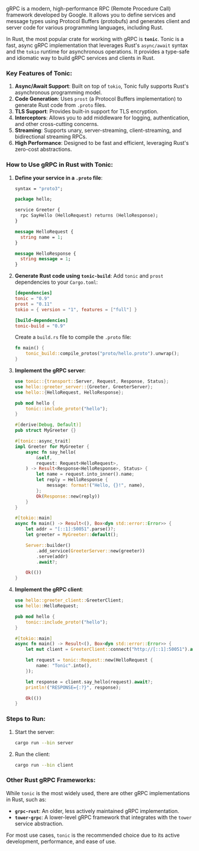 gRPC is a modern, high-performance RPC (Remote Procedure Call) framework developed by Google. It allows you to define services and message types using Protocol Buffers (protobufs) and generates client and server code for various programming languages, including Rust.

In Rust, the most popular crate for working with gRPC is **`tonic`**. Tonic is a fast, async gRPC implementation that leverages Rust's `async/await` syntax and the `tokio` runtime for asynchronous operations. It provides a type-safe and idiomatic way to build gRPC services and clients in Rust.

### Key Features of Tonic:
1. **Async/Await Support**: Built on top of `tokio`, Tonic fully supports Rust's asynchronous programming model.
2. **Code Generation**: Uses `prost` (a Protocol Buffers implementation) to generate Rust code from `.proto` files.
3. **TLS Support**: Provides built-in support for TLS encryption.
4. **Interceptors**: Allows you to add middleware for logging, authentication, and other cross-cutting concerns.
5. **Streaming**: Supports unary, server-streaming, client-streaming, and bidirectional streaming RPCs.
6. **High Performance**: Designed to be fast and efficient, leveraging Rust's zero-cost abstractions.

### How to Use gRPC in Rust with Tonic:
1. **Define your service in a `.proto` file**:
   ```proto
   syntax = "proto3";

   package hello;

   service Greeter {
     rpc SayHello (HelloRequest) returns (HelloResponse);
   }

   message HelloRequest {
     string name = 1;
   }

   message HelloResponse {
     string message = 1;
   }
   ```

2. **Generate Rust code using `tonic-build`**:
   Add `tonic` and `prost` dependencies to your `Cargo.toml`:
   ```toml
   [dependencies]
   tonic = "0.9"
   prost = "0.11"
   tokio = { version = "1", features = ["full"] }

   [build-dependencies]
   tonic-build = "0.9"
   ```

   Create a `build.rs` file to compile the `.proto` file:
   ```rust
   fn main() {
       tonic_build::compile_protos("proto/hello.proto").unwrap();
   }
   ```

3. **Implement the gRPC server**:
   ```rust
   use tonic::{transport::Server, Request, Response, Status};
   use hello::greeter_server::{Greeter, GreeterServer};
   use hello::{HelloRequest, HelloResponse};

   pub mod hello {
       tonic::include_proto!("hello");
   }

   #[derive(Debug, Default)]
   pub struct MyGreeter {}

   #[tonic::async_trait]
   impl Greeter for MyGreeter {
       async fn say_hello(
           &self,
           request: Request<HelloRequest>,
       ) -> Result<Response<HelloResponse>, Status> {
           let name = request.into_inner().name;
           let reply = HelloResponse {
               message: format!("Hello, {}!", name),
           };
           Ok(Response::new(reply))
       }
   }

   #[tokio::main]
   async fn main() -> Result<(), Box<dyn std::error::Error>> {
       let addr = "[::1]:50051".parse()?;
       let greeter = MyGreeter::default();

       Server::builder()
           .add_service(GreeterServer::new(greeter))
           .serve(addr)
           .await?;

       Ok(())
   }
   ```

4. **Implement the gRPC client**:
   ```rust
   use hello::greeter_client::GreeterClient;
   use hello::HelloRequest;

   pub mod hello {
       tonic::include_proto!("hello");
   }

   #[tokio::main]
   async fn main() -> Result<(), Box<dyn std::error::Error>> {
       let mut client = GreeterClient::connect("http://[::1]:50051").await?;

       let request = tonic::Request::new(HelloRequest {
           name: "Tonic".into(),
       });

       let response = client.say_hello(request).await?;
       println!("RESPONSE={:?}", response);

       Ok(())
   }
   ```

### Steps to Run:
1. Start the server:
   ```bash
   cargo run --bin server
   ```
2. Run the client:
   ```bash
   cargo run --bin client
   ```

### Other Rust gRPC Frameworks:
While `tonic` is the most widely used, there are other gRPC implementations in Rust, such as:
- **`grpc-rust`**: An older, less actively maintained gRPC implementation.
- **`tower-grpc`**: A lower-level gRPC framework that integrates with the `tower` service abstraction.

For most use cases, `tonic` is the recommended choice due to its active development, performance, and ease of use.
